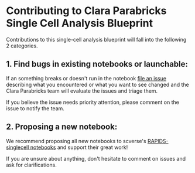# Contributing to Clara Parabricks Single Cell Analysis Blueprint
Contributions to this single-cell analysis blueprint will fall into the following 2 categories.

## 1. Find bugs in existing notebooks or launchable:

If an something breaks or doesn't run in the notebook [file an issue](https://github.com/clara-parabricks-workflows/single-cell-analysis-blueprint/issues/new) describing what you encountered or what you want to see changed and the Clara Parabricks team will evaluate the issues and triage them.

If you believe the issue needs priority attention, please comment on the issue to notify the team.

## 2. Proposing a new notebook:

We recommend proposing all new notebooks to scverse's [RAPIDS-singlecell notebooks](https://rapids-singlecell.readthedocs.io/en/latest/) and support their great work!

If you are unsure about anything, don't hesitate to comment on issues and ask for clarifications.

